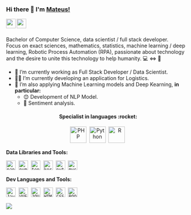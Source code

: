 ### Hi there 👋 I'm [Mateus!](https://github.com/JoseMateusCamargo) 

<a href="https://www.linkedin.com/in/jmateuscamargo/" target="_blank">
 <img align="left" width="26px" src="https://cdn.jsdelivr.net/npm/simple-icons@3.4.0/icons/linkedin.svg">
</a>

<a href="https://www.youracclaim.com/users/jose-mateus-camargo-de-leva/badges" target="_blank">
 <img align="left" width="26px" src="https://cdn.jsdelivr.net/npm/simple-icons@4.14.0/icons/acclaim.svg">
</a><br/>

<br/>Bachelor of Computer Science, data scientist / full stack developer. 
<br/>Focus on exact sciences, mathematics, statistics,  machine learning / deep learning, Robotic Process Automation (RPA), passionate about technology and the desire to unite this technology to help humanity. 💻 <=> 🧬

- 🔭 I’m currently working as Full Stack Developer / Data Scientist.
- 👩‍💻 I’m currently developing an application for Logistics.
- 🧮 I’m also applying Machine Learning models and Deep Kearning, <b>in particular:</b>
    - 😊 Development of NLP Model.
    - 🤨 Sentiment analysis.

<h4 align="center">Specialist in languages :rocket:</h4>
<p align="center">
<img src="https://i.ibb.co/X75fk3k/php-logo.png" height="45" alt="PHP">&nbsp
<img src="https://i.ibb.co/6W6CP9R/python-logo.png" height="45" alt="Python">&nbsp
<img src="https://i.ibb.co/0fKZ8bM/r-logo.png" height="45" alt="R">&nbsp
</p>

**Data Libraries and Tools:** 
<p align="left">
<code><img height="26" src="https://cdn.jsdelivr.net/npm/simple-icons@4.14.0/icons/pandas.svg" alt="pandas"></code>&nbsp
<code><img height="26" src="https://cdn.jsdelivr.net/npm/simple-icons@4.14.0/icons/numpy.svg" alt="numpy"></code>&nbsp
<code><img height="26" src="https://cdn.jsdelivr.net/npm/simple-icons@4.14.0/icons/tensorflow.svg" alt="tensorflow"></code>&nbsp
<code><img height="26" src="https://cdn.jsdelivr.net/npm/simple-icons@4.14.0/icons/keras.svg" alt="keras"></code>&nbsp
<code><img height="26" src="https://cdn.jsdelivr.net/npm/simple-icons@4.14.0/icons/pytorch.svg" alt="pytorch"></code>&nbsp
<code><img height="26" src="https://cdn.jsdelivr.net/npm/simple-icons@4.14.0/icons/mysql.svg" alt="mysql"></code>&nbsp
</p>

**Dev Languages and Tools:** 
<p align="left">
<code><img height="26" src="https://cdn.jsdelivr.net/npm/simple-icons@4.14.0/icons/javascript.svg" alt="Javascript"></code>&nbsp
<code><img height="26" src="https://i.ibb.co/8KKFmZv/vue-logo.png" alt="VUE"></code>&nbsp
<code><img height="26" src="https://i.ibb.co/dPXjz20/jquery-logo.gif" alt="JQUERY"></code>&nbsp
<code><img height="26" src="https://i.ibb.co/xJd0FFC/html5-logo.png" alt="HTML"></code>&nbsp
<code><img height="26" src="https://i.ibb.co/Y7QCDJv/css3-logo.png" alt="CSS"></code>&nbsp
<code><img height="26" src="https://i.ibb.co/TM815fs/bootstrap-logo.png" alt="BOOTSTRAP"></code>&nbsp
</p>

<a href="https://github.com/JoseMateusCamargo">
 <img align="center" src="https://github-readme-stats.vercel.app/api/top-langs/?username=JoseMateusCamargo" />
</a>

<!--
![Mateus's github stats](https://github-readme-stats.vercel.app/api?username=JoseMateusCamargo&show_icons=true&hide_border=true)
-->


<!--
**JoseMateusCamargo/JoseMateusCamargo** is a ✨ _special_ ✨ repository because its `README.md` (this file) appears on your GitHub profile.

Here are some ideas to get you started:

- 🔭 I’m currently working on ...
- 🌱 I’m currently learning ...
- 👯 I’m looking to collaborate on ...
- 🤔 I’m looking for help with ...
- 💬 Ask me about ...
- 📫 How to reach me: ...
- 😄 Pronouns: ...
- ⚡ Fun fact: ...
-->
